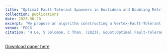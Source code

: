 ```yaml
---
title: "Optimal Fault-Tolerant Spanners in Euclidean and Doubling Metrics: Breaking the Ω(log n) Lightness Barrier"
collection: publications
date: 2023-06-20
excerpt: 'We propose an algorithm constructing a Vertex-Fault-Tolerant spanner of a set of points in doubling space. Our algorithm is optimal in term of lightness, sparsity, maximum degree and running time.'
venue: 'FOCS'
citation: 'H Le, S Solomon, C Than. (2023). &quot;Optimal Fault-Tolerant Spanners in Euclidean and Doubling Metrics: Breaking the Ω(log n) Lightness Barrier .&quot; <i>The 64th IEEE Symposium on Foundations of Computer Science (FOCS) 2023</i>.'
---
```


[Download paper here](https://arxiv.org/pdf/2306.11226.pdf)
